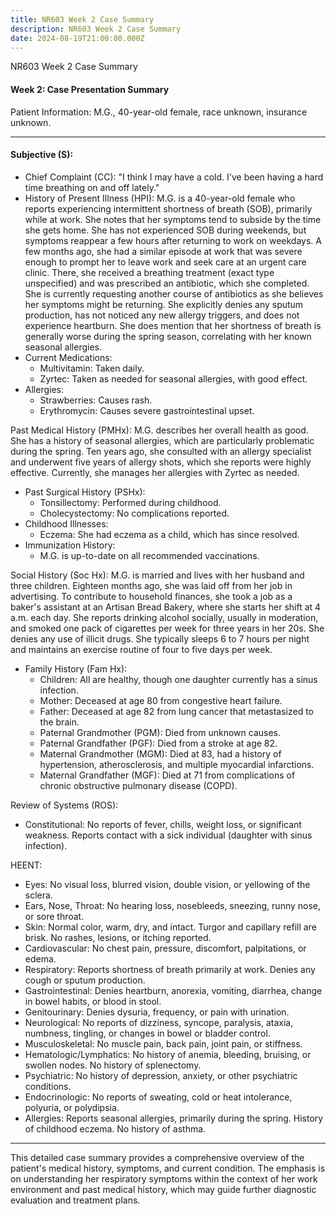 ```yaml
---
title: NR603 Week 2 Case Summary
description: NR603 Week 2 Case Summary
date: 2024-08-19T21:00:00.000Z
---
```


NR603 Week 2 Case Summary

#### Week 2: Case Presentation Summary

Patient Information:
M.G., 40-year-old female, race unknown, insurance unknown.

***

#### Subjective (S):

* Chief Complaint (CC):
  "I think I may have a cold. I've been having a hard time breathing on and off lately."
* History of Present Illness (HPI):
  M.G. is a 40-year-old female who reports experiencing intermittent shortness of breath (SOB), primarily while at work. She notes that her symptoms tend to subside by the time she gets home. She has not experienced SOB during weekends, but symptoms reappear a few hours after returning to work on weekdays. A few months ago, she had a similar episode at work that was severe enough to prompt her to leave work and seek care at an urgent care clinic. There, she received a breathing treatment (exact type unspecified) and was prescribed an antibiotic, which she completed. She is currently requesting another course of antibiotics as she believes her symptoms might be returning. She explicitly denies any sputum production, has not noticed any new allergy triggers, and does not experience heartburn. She does mention that her shortness of breath is generally worse during the spring season, correlating with her known seasonal allergies.
* Current Medications:
  * Multivitamin: Taken daily.
  * Zyrtec: Taken as needed for seasonal allergies, with good effect.
* Allergies:
  * Strawberries: Causes rash.
  * Erythromycin: Causes severe gastrointestinal upset.

Past Medical History (PMHx):
M.G. describes her overall health as good. She has a history of seasonal allergies, which are particularly problematic during the spring. Ten years ago, she consulted with an allergy specialist and underwent five years of allergy shots, which she reports were highly effective. Currently, she manages her allergies with Zyrtec as needed.

* Past Surgical History (PSHx):
  * Tonsillectomy: Performed during childhood.
  * Cholecystectomy: No complications reported.
* Childhood Illnesses:
  * Eczema: She had eczema as a child, which has since resolved.
* Immunization History:
  * M.G. is up-to-date on all recommended vaccinations.

Social History (Soc Hx):
M.G. is married and lives with her husband and three children. Eighteen months ago, she was laid off from her job in advertising. To contribute to household finances, she took a job as a baker's assistant at an Artisan Bread Bakery, where she starts her shift at 4 a.m. each day. She reports drinking alcohol socially, usually in moderation, and smoked one pack of cigarettes per week for three years in her 20s. She denies any use of illicit drugs. She typically sleeps 6 to 7 hours per night and maintains an exercise routine of four to five days per week.

* Family History (Fam Hx):
  * Children: All are healthy, though one daughter currently has a sinus infection.
  * Mother: Deceased at age 80 from congestive heart failure.
  * Father: Deceased at age 82 from lung cancer that metastasized to the brain.
  * Paternal Grandmother (PGM): Died from unknown causes.
  * Paternal Grandfather (PGF): Died from a stroke at age 82.
  * Maternal Grandmother (MGM): Died at 83, had a history of hypertension, atherosclerosis, and multiple myocardial infarctions.
  * Maternal Grandfather (MGF): Died at 71 from complications of chronic obstructive pulmonary disease (COPD).

Review of Systems (ROS):

* Constitutional: No reports of fever, chills, weight loss, or significant weakness. Reports contact with a sick individual (daughter with sinus infection).

HEENT:

* Eyes: No visual loss, blurred vision, double vision, or yellowing of the sclera.
* Ears, Nose, Throat: No hearing loss, nosebleeds, sneezing, runny nose, or sore throat.
* Skin: Normal color, warm, dry, and intact. Turgor and capillary refill are brisk. No rashes, lesions, or itching reported.
* Cardiovascular: No chest pain, pressure, discomfort, palpitations, or edema.
* Respiratory: Reports shortness of breath primarily at work. Denies any cough or sputum production.
* Gastrointestinal: Denies heartburn, anorexia, vomiting, diarrhea, change in bowel habits, or blood in stool.
* Genitourinary: Denies dysuria, frequency, or pain with urination.
* Neurological: No reports of dizziness, syncope, paralysis, ataxia, numbness, tingling, or changes in bowel or bladder control.
* Musculoskeletal: No muscle pain, back pain, joint pain, or stiffness.
* Hematologic/Lymphatics: No history of anemia, bleeding, bruising, or swollen nodes. No history of splenectomy.
* Psychiatric: No history of depression, anxiety, or other psychiatric conditions.
* Endocrinologic: No reports of sweating, cold or heat intolerance, polyuria, or polydipsia.
* Allergies: Reports seasonal allergies, primarily during the spring. History of childhood eczema. No history of asthma.

***

This detailed case summary provides a comprehensive overview of the patient's medical history, symptoms, and current condition. The emphasis is on understanding her respiratory symptoms within the context of her work environment and past medical history, which may guide further diagnostic evaluation and treatment plans.

